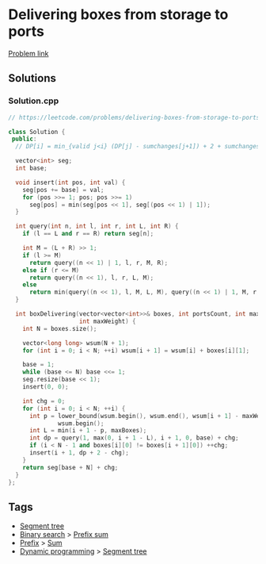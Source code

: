 # Delivering boxes from storage to ports

[Problem link](https://leetcode.com/problems/delivering-boxes-from-storage-to-ports)

## Solutions


### Solution.cpp
```cpp
// https://leetcode.com/problems/delivering-boxes-from-storage-to-ports

class Solution {
 public:
  // DP[i] = min_{valid j<i} (DP[j] - sumchanges[j+1]) + 2 + sumchanges[i]

  vector<int> seg;
  int base;

  void insert(int pos, int val) {
    seg[pos += base] = val;
    for (pos >>= 1; pos; pos >>= 1)
      seg[pos] = min(seg[pos << 1], seg[(pos << 1) | 1]);
  }

  int query(int n, int l, int r, int L, int R) {
    if (l == L and r == R) return seg[n];

    int M = (L + R) >> 1;
    if (l >= M)
      return query((n << 1) | 1, l, r, M, R);
    else if (r <= M)
      return query((n << 1), l, r, L, M);
    else
      return min(query((n << 1), l, M, L, M), query((n << 1) | 1, M, r, M, R));
  }

  int boxDelivering(vector<vector<int>>& boxes, int portsCount, int maxBoxes,
                    int maxWeight) {
    int N = boxes.size();

    vector<long long> wsum(N + 1);
    for (int i = 0; i < N; ++i) wsum[i + 1] = wsum[i] + boxes[i][1];

    base = 1;
    while (base <= N) base <<= 1;
    seg.resize(base << 1);
    insert(0, 0);

    int chg = 0;
    for (int i = 0; i < N; ++i) {
      int p = lower_bound(wsum.begin(), wsum.end(), wsum[i + 1] - maxWeight) -
              wsum.begin();
      int L = min(i + 1 - p, maxBoxes);
      int dp = query(1, max(0, i + 1 - L), i + 1, 0, base) + chg;
      if (i < N - 1 and boxes[i][0] != boxes[i + 1][0]) ++chg;
      insert(i + 1, dp + 2 - chg);
    }
    return seg[base + N] + chg;
  }
};
```
## Tags

* [Segment tree](/README.md#Segment_tree)
* [Binary search](/README.md#Binary_search) > [Prefix sum](/README.md#Binary_search-Prefix_sum)
* [Prefix](/README.md#Prefix) > [Sum](/README.md#Prefix-Sum)
* [Dynamic programming](/README.md#Dynamic_programming) > [Segment tree](/README.md#Dynamic_programming-Segment_tree)
